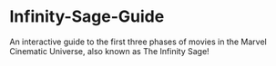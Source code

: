 # Infinity-Sage-Guide
An interactive guide to the first three phases of movies in the Marvel Cinematic Universe, also known as The Infinity Sage!

